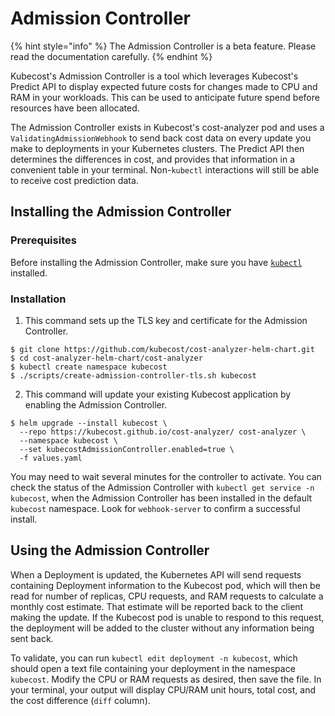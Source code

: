 # Admission Controller

{% hint style="info" %}
The Admission Controller is a beta feature. Please read the documentation carefully.
{% endhint %}

Kubecost's Admission Controller is a tool which leverages Kubecost's Predict API to display expected future costs for changes made to CPU and RAM in your workloads. This can be used to anticipate future spend before resources have been allocated.

The Admission Controller exists in Kubecost's cost-analyzer pod and uses a `ValidatingAdmissionWebhook` to send back cost data on every update you make to deployments in your Kubernetes clusters. The Predict API then determines the differences in cost, and provides that information in a convenient table in your terminal. Non-`kubectl` interactions will still be able to receive cost prediction data.

## Installing the Admission Controller

### Prerequisites

Before installing the Admission Controller, make sure you have [`kubectl`](https://kubernetes.io/docs/reference/kubectl/) installed.

### Installation

1. This command sets up the TLS key and certificate for the Admission Controller.
```
$ git clone https://github.com/kubecost/cost-analyzer-helm-chart.git
$ cd cost-analyzer-helm-chart/cost-analyzer
$ kubectl create namespace kubecost
$ ./scripts/create-admission-controller-tls.sh kubecost
```

2. This command will update your existing Kubecost application by enabling the Admission Controller.
```
$ helm upgrade --install kubecost \
  --repo https://kubecost.github.io/cost-analyzer/ cost-analyzer \
  --namespace kubecost \
  --set kubecostAdmissionController.enabled=true \
  -f values.yaml
```

You may need to wait several minutes for the controller to activate. You can check the status of the Admission Controller with `kubectl get service -n kubecost`, when the Admission Controller has been installed in the default `kubecost` namespace. Look for `webhook-server` to confirm a successful install.

## Using the Admission Controller

When a Deployment is updated, the Kubernetes API will send requests containing Deployment information to the Kubecost pod, which will then be read for number of replicas, CPU requests, and RAM requests to calculate a monthly cost estimate. That estimate will be reported back to the client making the update. If the Kubecost pod is unable to respond to this request, the deployment will be added to the cluster without any information being sent back.

To validate, you can run `kubectl edit deployment -n kubecost`, which should open a text file containing your deployment in the namespace `kubecost`. Modify the CPU or RAM requests as desired, then save the file. In your terminal, your output will display CPU/RAM unit hours, total cost, and the cost difference (`diff` column).
